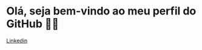 # Olá, seja bem-vindo ao meu perfil do GitHub 🧑‍💻

[Linkedin](https://img.shields.io/badge/LinkedIn-0077B5?style=for-the-badge&logo=linkedin&logoColor=white)
